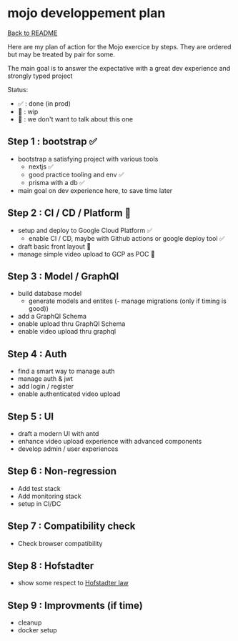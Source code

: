 # mojo developpement plan

[Back to README](./README.md)

Here are my plan of action for the Mojo exercice by steps.
They are ordered but may be treated by pair for some.

The main goal is to answer the expectative with a great dev experience and strongly typed project

Status:

- ✅ : done (in prod)
- 🚧 : wip
- 🚫 : we don't want to talk about this one

## Step 1 : bootstrap ✅

- bootstrap a satisfying project with various tools
  - nextjs ✅
  - good practice tooling and env ✅
  - prisma with a db ✅
- main goal on dev experience here, to save time later

## Step 2 : CI / CD / Platform 🚧

- setup and deploy to Google Cloud Platform ✅
  - enable CI / CD, maybe with Github actions or google deploy tool ✅
- draft basic front layout 🚧
- manage simple video upload to GCP as POC 🚧

## Step 3 : Model / GraphQl

- build database model
  - generate models and entites
    (- manage migrations (only if timing is good))
- add a GraphQl Schema
- enable upload thru GraphQl Schema
- enable video upload thru graphql

## Step 4 : Auth

- find a smart way to manage auth
- manage auth & jwt
- add login / register
- enable authenticated video upload

## Step 5 : UI

- draft a modern UI with antd
- enhance video upload experience with advanced components
- develop admin / user experiences

## Step 6 : Non-regression

- Add test stack
- Add monitoring stack
- setup in CI/DC

## Step 7 : Compatibility check

- Check browser compatibility

## Step 8 : Hofstadter

- show some respect to [Hofstadter law](https://en.wikipedia.org/wiki/Hofstadter%27s_law)

## Step 9 : Improvments (if time)

- cleanup
- docker setup
